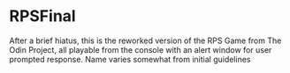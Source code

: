 # RPSFinal
After a brief hiatus, this is the reworked version of the RPS Game from The Odin Project, all playable from the console with an alert window for user prompted response. Name varies somewhat from initial guidelines
